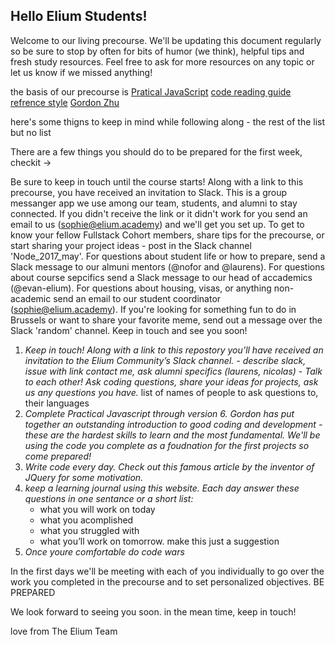 
## Hello Elium Students!

Welcome to our living precourse.  We'll be updating this document regularly so be sure to stop by often for bits of humor (we think), helpful tips and fresh study resources.  Feel free to ask for more resources on any topic or let us know if we missed anything!



the basis of our precourse is [Pratical JavaScript][1] [code reading guide](https://github.com/gordonmzhu/cheatsheet-js) [refrence style](https://github.com/GeorgeFourikis/Simplify-JavaScript) [Gordon Zhu](https://github.com/gordonmzhu)

here's some thigns to keep in mind while following along - the rest of the list but no list

There are a few things you should do to be prepared for the first week, checkit ->

Be sure to keep in touch until the course starts!  Along with a link to this precourse, you have received an invitation to Slack.  This is a group messanger app we use among our team, students, and alumni to stay connected.  If you didn't receive the link or it didn't work for you send an email to us (sophie@elium.academy) and we'll get you set up.
To get to know your fellow Fullstack Cohort members, share tips for the precourse, or start sharing your project ideas - post in the Slack channel 'Node_2017_may'.
For questions about student life or how to prepare, send a Slack message to our almuni mentors (@nofor and @laurens).
For questions about course sepcifics send a Slack message to our head of accademics (@evan-elium).
For questions about housing, visas, or anything non-academic send an email to our student coordinator (sophie@elium.academy).
If you're looking for something fun to do in Brussels or want to share your favorite meme, send out a message over the Slack 'random' channel.
Keep in touch and see you soon!

1. _Keep in touch!  Along with a link to this repostory you’ll have received an invitation to the Elium Community’s Slack channel. - describe slack, issue with link contact me, ask alumni specifics (laurens, nicolas) -  Talk to each other!  Ask coding questions, share your ideas for projects, ask us any questions you have._
	list of names of people to ask questions to, their languages
2. _Complete Practical Javascript through version 6. Gordon has put together an outstanding introduction to good coding and development - these are the hardest skills to learn and the most fundamental. We'll be using the code you complete as a foudnation for the first projects so come prepared!_
3. _Write code every day. Check out this famous article by the inventor of JQuery for some motivation._
4. _keep a learning journal using this website.  Each day answer these questions in one sentance or a short list:_ 
 	* what you will work on today 
	* what you acomplished	
	* what you struggled with	
	* what you’ll work on tomorrow. 
		make this just a suggestion
5. _Once youre comfortable do code wars_

In the first days we'll be meeting with each of you individually to go over the work you completed in the precourse and to set personalized objectives.  BE PREPARED

We look forward to seeing you soon. in the mean time, keep in touch!

love from The Elium Team
 

[1]: https://watchandcode.com/p/practical-javascript
